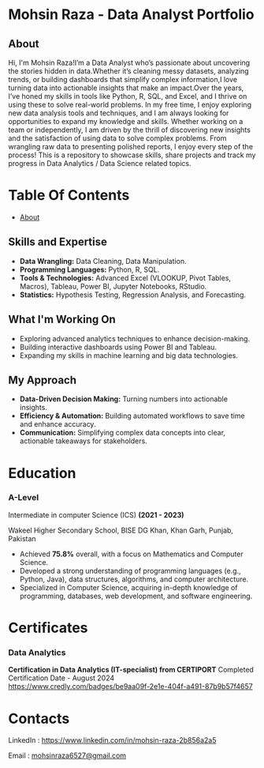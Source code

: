 # Mohsin Raza - Data Analyst Portfolio
## About
Hi, I'm Mohsin Raza!I’m a Data Analyst who’s passionate about uncovering the stories hidden in data.Whether it’s cleaning messy datasets, analyzing trends, or building dashboards that simplify complex information,I love turning data into actionable insights that make an impact.Over the years, I’ve honed my skills in tools like Python, R, SQL, and Excel, and I thrive on using these to solve real-world problems.
In my free time, I enjoy exploring new data analysis tools and techniques, and I am always looking for opportunities to expand my knowledge and skills. Whether working on a team or independently, I am driven by the thrill of discovering new insights and the satisfaction of using data to solve complex problems.
From wrangling raw data to presenting polished reports, I enjoy every step of the process!
This is a repository to showcase skills, share projects and track my progress in Data Analytics / Data Science related topics.
# Table Of Contents
- [About](#about)
## Skills and Expertise

- **Data Wrangling:** Data Cleaning, Data Manipulation.
- **Programming Languages:** Python, R, SQL.
- **Tools & Technologies:** Advanced Excel (VLOOKUP, Pivot Tables, Macros), Tableau, Power BI, Jupyter Notebooks, RStudio.
- **Statistics:** Hypothesis Testing, Regression Analysis, and Forecasting.
## What I'm Working On
- Exploring advanced analytics techniques to enhance decision-making.
- Building interactive dashboards using Power BI and Tableau.
- Expanding my skills in machine learning and big data technologies.
## My Approach
- **Data-Driven Decision Making:** Turning numbers into actionable insights.
- **Efficiency & Automation:** Building automated workflows to save time and enhance accuracy.
- **Communication:** Simplifying complex data concepts into clear, actionable takeaways for stakeholders.
# Education
### A-Level
Intermediate in computer Science (ICS)  **(2021 - 2023)**

Wakeel Higher Secondary School, BISE DG Khan, Khan Garh, Punjab, Pakistan
- Achieved **75.8%** overall, with a focus on Mathematics and Computer Science.
- Developed a strong understanding of programming languages (e.g., 
Python, Java), data structures, algorithms, and computer architecture.
- Specialized in Computer Science, acquiring in-depth knowledge of 
programming, databases, web development, and software engineering.
# Certificates
### Data Analytics
**Certification in Data Analytics (IT-specialist) from CERTIPORT**
Completed Certification Date - August 2024
https://www.credly.com/badges/be9aa09f-2e1e-404f-a491-87b9b57f4657



# Contacts
LinkedIn : https://www.linkedin.com/in/mohsin-raza-2b856a2a5

Email    : mohsinraza6527@gmail.com
